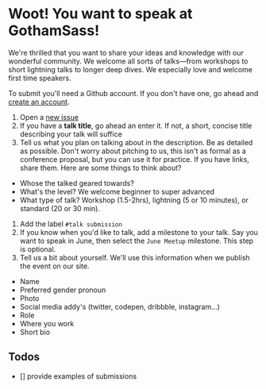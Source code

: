 # Woot! You want to speak at GothamSass!

We're thrilled that you want to share your ideas and knowledge with our wonderful community. We welcome all sorts of talks—from workshops to short lightning talks to longer deep dives. We especially love and welcome first time speakers. 

To submit you'll need a Github account. If you don't have one, go ahead and [create an account](https://github.com/). 

1. Open a [new issue](https://github.com/GothamSass/chrysler/issues/new)
1. If you have a **talk title**, go ahead an enter it. If not, a short, concise title describing your talk will suffice
1. Tell us what you plan on talking about in the description. Be as detailed as possible. Don't worry about pitching to us, this isn't as formal as a conference proposal, but you can use it for practice. If you have links, share them. Here are some things to think about?
  * Whose the talked geared towards?
  * What's the level? We welcome beginner to super advanced
  * What type of talk? Workshop (1.5-2hrs), lightning (5 or 10 minutes), or standard (20 or 30 min).
1. Add the label `#talk submission`
1. If you know when you'd like to talk, add a milestone to your talk. Say you want to speak in June, then select the `June Meetup` milestone. This step is optional. 
1. Tell us a bit about yourself. We'll use this information when we publish the event on our site. 
  * Name
  * Preferred gender pronoun
  * Photo
  * Social media addy's (twitter, codepen, dribbble, instagram...)
  * Role
  * Where you work
  * Short bio 

## Todos

- [] provide examples of submissions
